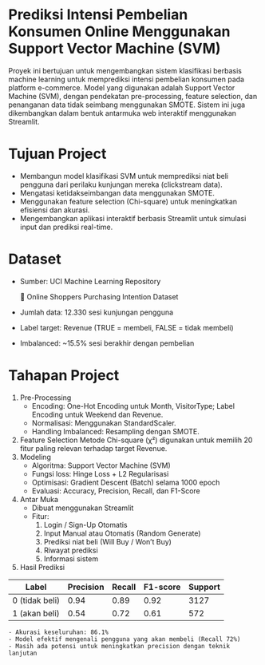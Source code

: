 # Prediksi Intensi Pembelian Konsumen Online Menggunakan Support Vector Machine (SVM)
Proyek ini bertujuan untuk mengembangkan sistem klasifikasi berbasis machine learning untuk memprediksi intensi pembelian konsumen pada platform e-commerce. Model yang digunakan adalah Support Vector Machine (SVM), dengan pendekatan pre-processing, feature selection, dan penanganan data tidak seimbang menggunakan SMOTE. Sistem ini juga dikembangkan dalam bentuk antarmuka web interaktif menggunakan Streamlit.

# Tujuan Project
  - Membangun model klasifikasi SVM untuk memprediksi niat beli pengguna dari perilaku kunjungan mereka (clickstream data).
  - Mengatasi ketidakseimbangan data menggunakan SMOTE.
  - Menggunakan feature selection (Chi-square) untuk meningkatkan efisiensi dan akurasi.
  - Mengembangkan aplikasi interaktif berbasis Streamlit untuk simulasi input dan prediksi real-time.

# Dataset
- Sumber: UCI Machine Learning Repository

  📎 Online Shoppers Purchasing Intention Dataset
- Jumlah data: 12.330 sesi kunjungan pengguna
- Label target: Revenue (TRUE = membeli, FALSE = tidak membeli)
- Imbalanced: ~15.5% sesi berakhir dengan pembelian

# Tahapan Project
1. Pre-Processing
   - Encoding: One-Hot Encoding untuk Month, VisitorType; Label Encoding untuk Weekend dan Revenue.
   - Normalisasi: Menggunakan StandardScaler.
   - Handling Imbalanced: Resampling dengan SMOTE.
2. Feature Selection
   Metode Chi-square (χ²) digunakan untuk memilih 20 fitur paling relevan terhadap target Revenue.
3. Modeling
   - Algoritma: Support Vector Machine (SVM)
   - Fungsi loss: Hinge Loss + L2 Regularisasi
   - Optimisasi: Gradient Descent (Batch) selama 1000 epoch
   - Evaluasi: Accuracy, Precision, Recall, dan F1-Score
4. Antar Muka
    - Dibuat menggunakan Streamlit
    - Fitur:
      1. Login / Sign-Up Otomatis
      2. Input Manual atau Otomatis (Random Generate)
      3. Prediksi niat beli (Will Buy / Won’t Buy)
      4. Riwayat prediksi
      5. Informasi sistem
5. Hasil Prediksi

| Label          | Precision | Recall | F1-score | Support |
|----------------|-----------|--------|----------|---------|
| 0 (tidak beli) | 0.94      | 0.89   | 0.92     | 3127    |
| 1 (akan beli)  | 0.54      | 0.72   | 0.61     | 572     |

    - Akurasi keseluruhan: 86.1%
    - Model efektif mengenali pengguna yang akan membeli (Recall 72%)
    - Masih ada potensi untuk meningkatkan precision dengan teknik lanjutan
